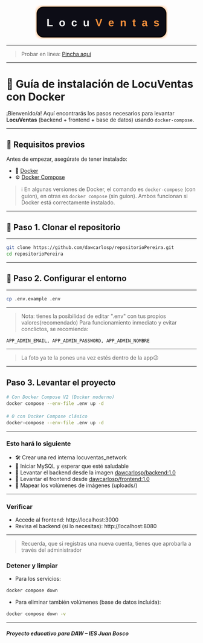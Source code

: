 <p align="center">
  <img src="https://github.com/dawcarlosp/dawcarlosp/blob/main/logoAnimadoLocuVentas.svg" width="350"/>
</p>

---
> Probar en linea: [Pincha aquí](https://tfg.dawcarlosp.com/)
---

# 🐳 Guía de instalación de LocuVentas con Docker

¡Bienvenido/a! Aquí encontrarás los pasos necesarios para levantar **LocuVentas** (backend + frontend + base de datos) usando `docker-compose`.

---

## 🧱 Requisitos previos

Antes de empezar, asegúrate de tener instalado:

- 🐋 [Docker](https://docs.docker.com/get-docker/)
- ⚙️ [Docker Compose](https://docs.docker.com/compose/install/)

> ℹ️ En algunas versiones de Docker, el comando es `docker-compose` (con guion), en otras es `docker compose` (sin guion). Ambos funcionan si Docker está correctamente instalado.

---

## 📁 Paso 1. Clonar el repositorio

---

```bash
git clone https://github.com/dawcarlosp/repositorioPereira.git
cd repositorioPereira
```

---

## 📁 Paso 2. Configurar el entorno

---

```bash
cp .env.example .env
```

---

> Nota: tienes la posibilidad de editar ".env" con tus propios valores(recomendado)
> Para funcionamiento inmediato y evitar conclictos, se recomienda:

```bash
APP_ADMIN_EMAIL, APP_ADMIN_PASSWORD, APP_ADMIN_NOMBRE
```
---

> La foto ya te la pones una vez estés dentro de la app😉​

---

## Paso 3. Levantar el proyecto

```bash
# Con Docker Compose V2 (Docker moderno)
docker compose --env-file .env up -d

# O con Docker Compose clásico
docker-compose --env-file .env up -d
```
---

### Esto hará lo siguiente

- 🛠️ Crear una red interna locuventas_network
- 🐬 Iniciar MySQL y esperar que esté saludable
- 🔧 Levantar el backend desde la imagen [dawcarlosp/backend:1.0](https://hub.docker.com/repository/docker/dawcarlosp/locuventas-frontend/tags/1.0/sha256-20b8ff2ddc07779d835d7969466b3df5aeb083ed532d7cc2a4ccbe1c686feb59)
- 🎨 Levantar el frontend desde [dawcarlosp/frontend:1.0](https://hub.docker.com/repository/docker/dawcarlosp/locuventas-backend/tags/1.0/sha256-242ea3b9c02d3a5b32e36cb5253648581dac0b7bc5452f1c74b16add29ccf0b1)
- 📁 Mapear los volúmenes de imágenes (uploads/)

--- 

### Verificar

- Accede al frontend: http://localhost:3000
- Revisa el backend (si lo necesitas): http://localhost:8080

--- 

> Recuerda, que si registras una nueva cuenta, tienes que aprobarla a través del administrador

###  Detener y limpiar

- Para los servicios:

```bash
docker compose down
```

- Para eliminar también volúmenes (base de datos incluida):

```bash
docker compose down -v
```
---

##### Proyecto educativo para DAW – IES Juan Bosco

